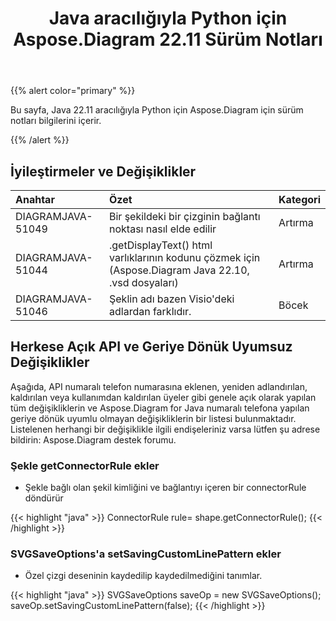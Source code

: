 ﻿---
title: Java aracılığıyla Python için Aspose.Diagram 22.11 Sürüm Notları
type: docs
weight: 17
url: /tr/python-java/aspose-diagram-for-python-via-java-22-11-release-notes/
---
{{% alert color="primary" %}}

Bu sayfa, Java 22.11 aracılığıyla Python için Aspose.Diagram için sürüm notları bilgilerini içerir.

{{% /alert %}}
## **İyileştirmeler ve Değişiklikler**  ##

|**Anahtar**|**Özet**|**Kategori**|
|:- |:- |:- |
|DIAGRAMJAVA-51049|Bir şekildeki bir çizginin bağlantı noktası nasıl elde edilir|Artırma|
|DIAGRAMJAVA-51044|.getDisplayText() html varlıklarının kodunu çözmek için (Aspose.Diagram Java 22.10, .vsd dosyaları)|Artırma|
|DIAGRAMJAVA-51046|Şeklin adı bazen Visio'deki adlardan farklıdır.|Böcek|

## **Herkese Açık API ve Geriye Dönük Uyumsuz Değişiklikler**
Aşağıda, API numaralı telefon numarasına eklenen, yeniden adlandırılan, kaldırılan veya kullanımdan kaldırılan üyeler gibi genele açık olarak yapılan tüm değişikliklerin ve Aspose.Diagram for Java numaralı telefona yapılan geriye dönük uyumlu olmayan değişikliklerin bir listesi bulunmaktadır. Listelenen herhangi bir değişiklikle ilgili endişeleriniz varsa lütfen şu adrese bildirin: Aspose.Diagram destek forumu.

### **Şekle getConnectorRule ekler**
- Şekle bağlı olan şekil kimliğini ve bağlantıyı içeren bir connectorRule döndürür

{{< highlight "java" >}}
ConnectorRule rule= shape.getConnectorRule();
{{< /highlight >}}

### **SVGSaveOptions'a setSavingCustomLinePattern ekler**
- Özel çizgi deseninin kaydedilip kaydedilmediğini tanımlar.

{{< highlight "java" >}}
SVGSaveOptions saveOp = new SVGSaveOptions(); 
saveOp.setSavingCustomLinePattern(false);
{{< /highlight >}}
